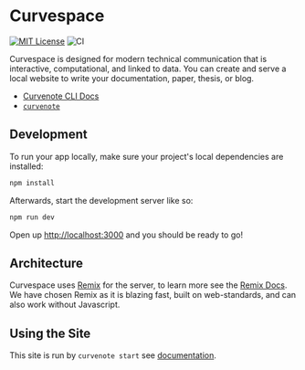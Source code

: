 # Curvespace

[![MIT License](https://img.shields.io/badge/license-MIT-blue.svg)](https://github.com/curvenote/curvenote/blob/main/LICENSE)
![CI](https://github.com/curvenote/curvenote/workflows/CI/badge.svg)

Curvespace is designed for modern technical communication that is interactive, computational, and linked to data. You can create and serve a local website to write your documentation, paper, thesis, or blog.

- [Curvenote CLI Docs](https://curvenote.com/docs/cli)
- [`curvenote`](https://github.com/curvenote/curvenote/blob/main/apps/cli)

## Development

To run your app locally, make sure your project's local dependencies are installed:

```sh
npm install
```

Afterwards, start the development server like so:

```sh
npm run dev
```

Open up [http://localhost:3000](http://localhost:3000) and you should be ready to go!

## Architecture

Curvespace uses [Remix](https://remix.run) for the server, to learn more see the [Remix Docs](https://remix.run/docs).
We have chosen Remix as it is blazing fast, built on web-standards, and can also work without Javascript.

## Using the Site

This site is run by `curvenote start` see [documentation](https://curvenote.com/docs/web).
